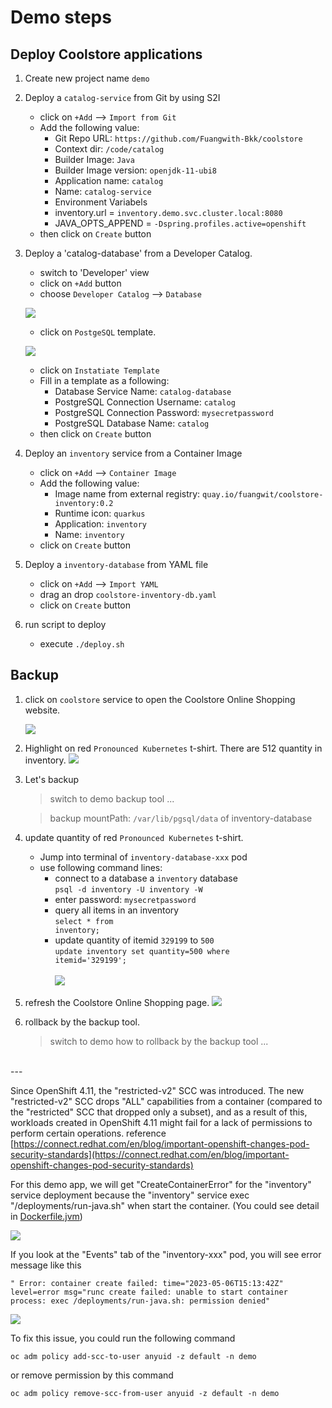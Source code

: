 # Demo steps

## Deploy Coolstore applications
1. Create new project name `demo`

2. Deploy a `catalog-service` from Git by using S2I
   - click on `+Add` --> `Import from Git`
   - Add the following value:
     - Git Repo URL: `https://github.com/Fuangwith-Bkk/coolstore`
     - Context dir: `/code/catalog`
     - Builder Image: `Java`
     - Builder Image version: `openjdk-11-ubi8`
     - Application name: `catalog`
     - Name: `catalog-service`
     - Environment Variabels
      - inventory.url = `inventory.demo.svc.cluster.local:8080`
      - JAVA_OPTS_APPEND = `-Dspring.profiles.active=openshift`
    - then click on `Create` button
   
3. Deploy a 'catalog-database' from a Developer Catalog.

   - switch to 'Developer' view
   - click on `+Add` button
   - choose `Developer Catalog` --> `Database`

    ![](../images/demo-s2i-catalog-db.png)

   - click on `PostgeSQL` template.
  
    ![](../images/demo-s2i-postgresql-template.png)

   - click on `Instatiate Template`
   - Fill in a template as a following:
     - Database Service Name: `catalog-database`
     - PostgreSQL Connection Username: `catalog`
     - PostgreSQL Connection Password: `mysecretpassword`
     - PostgreSQL Database Name: `catalog`
   - then click on `Create` button

4. Deploy an `inventory` service from a Container Image
   - click on `+Add` --> `Container Image`
   - Add the following value:
     - Image name from external registry: `quay.io/fuangwit/coolstore-inventory:0.2`
     - Runtime icon: `quarkus`
     - Application: `inventory`
     - Name: `inventory`
   - click on `Create` button
  
5. Deploy a `inventory-database` from YAML file
   - click on `+Add` --> `Import YAML`
   - drag an drop `coolstore-inventory-db.yaml` 
   - click on `Create` button

6. run script to deploy
   - execute `./deploy.sh`

## Backup
1. click on `coolstore` service to open the Coolstore Online Shopping website.

    ![](../images/demo-s2i-coolstore-topology.png)


2. Highlight on red `Pronounced Kubernetes` t-shirt.
   There are 512 quantity in inventory.
    ![](../images/demo-s2i-coolstore-website.png)

3. Let's backup 
   > switch to demo backup tool ...

   > backup mountPath: `/var/lib/pgsql/data` of inventory-database




4. update quantity of red `Pronounced Kubernetes` t-shirt.
   - Jump into terminal of `inventory-database-xxx` pod
   - use following command lines:
     - connect to a database a `inventory` database <br>
      <code>psql -d inventory -U inventory -W</code>
     - enter password: `mysecretpassword`
     - query all items in an inventory <br>
      <code>select * from inventory;</code>
     - update quantity of itemid `329199` to `500` <br>
      <code>update inventory set quantity=500 where itemid='329199';</code> <br><br>
    ![](../images/demo-s2i-update-inventory.png)<br>

5. refresh the Coolstore Online Shopping page. 
    ![](../images/demo-s2i-t-shirt-500.png)

6. rollback by the backup tool.
   > switch to demo how to rollback by the backup tool ...

<br>
---
<br>


Since OpenShift 4.11, the "restricted-v2" SCC was introduced. The new "restricted-v2" SCC drops "ALL" capabilities from a container (compared to the "restricted" SCC that dropped only a subset), and as a result of this, workloads created in OpenShift 4.11 might fail for a lack of permissions to perform certain operations.
reference [https://connect.redhat.com/en/blog/important-openshift-changes-pod-security-standards](https://connect.redhat.com/en/blog/important-openshift-changes-pod-security-standards)<br>

For this demo app, we will get "CreateContainerError" for the "inventory" service deployment because the "inventory" service exec "/deployments/run-java.sh"  when start the container. (You could see detail in [Dockerfile.jvm](../code/inventory/src/main/docker/Dockerfile.jvm))

   ![](../images/run-java-sh.jpg)<br>

If you look at the "Events" tab of the "inventory-xxx" pod, you will see error message like this <br>

    " Error: container create failed: time="2023-05-06T15:13:42Z" level=error msg="runc create failed: unable to start container process: exec /deployments/run-java.sh: permission denied" 

   ![](../images/inventory-permission-denied.png)<br>

To fix this issue, you could run the following command 

    oc adm policy add-scc-to-user anyuid -z default -n demo

or remove permission by this command

    oc adm policy remove-scc-from-user anyuid -z default -n demo


